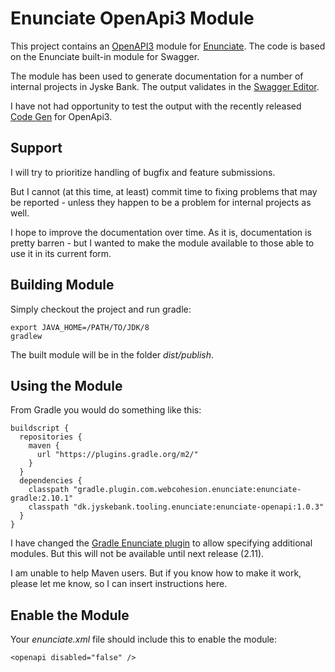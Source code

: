 # Enunciate OpenApi3 Module #

This project contains an [OpenAPI3](https://github.com/OAI/OpenAPI-Specification) module for [Enunciate](https://github.com/stoicflame/enunciate).
The code is based on the Enunciate built-in module for Swagger.

The module has been used to generate documentation for a number of internal projects in Jyske Bank.
The output validates in the [Swagger Editor](http://editor.swagger.io/).

I have not had opportunity to test the output with the recently released [Code Gen](https://swagger.io/swagger-codegen/) for OpenApi3.

## Support ##

I will try to prioritize handling of bugfix and feature submissions.

But I cannot (at this time, at least) commit time to fixing problems that may be reported - unless they happen to be a problem for internal projects as well.

I hope to improve the documentation over time.
As it is, documentation is pretty barren - but I wanted to make the module available to those able to use it in its current form.

## Building Module ##

Simply checkout the project and run gradle:

    export JAVA_HOME=/PATH/TO/JDK/8
    gradlew
    
The built module will be in the folder _dist/publish_.

## Using the Module ##

From Gradle you would do something like this:

    buildscript {
      repositories {
        maven {
          url "https://plugins.gradle.org/m2/"
        }
      }
      dependencies {
        classpath "gradle.plugin.com.webcohesion.enunciate:enunciate-gradle:2.10.1"
        classpath "dk.jyskebank.tooling.enunciate:enunciate-openapi:1.0.3"
      }
    }

I have changed the [Gradle Enunciate plugin](https://github.com/stoicflame/enunciate-gradle) to allow specifying additional modules.
But this will not be available until next release (2.11).


I am unable to help Maven users. But if you know how to make it work, please let me know, so I can insert instructions here.

## Enable the Module ##

Your _enunciate.xml_ file should include this to enable the module:
    
    <openapi disabled="false" />


